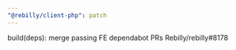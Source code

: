 ```yaml
---
"@rebilly/client-php": patch
---
```


build(deps): merge passing FE dependabot PRs Rebilly/rebilly#8178
